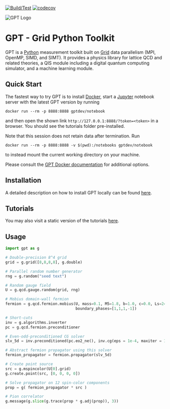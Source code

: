 [![Build/Test](https://github.com/lehner/gpt/workflows/Build/Test/badge.svg)](https://github.com/lehner/gpt/actions?query=workflow%3ABuild%2FTest)
[![codecov](https://codecov.io/gh/lehner/gpt/branch/master/graph/badge.svg)](https://codecov.io/gh/lehner/gpt/branch/master)

![GPT Logo](/documentation/logo/logo-1280-640.png)

# GPT - Grid Python Toolkit

GPT is a [Python](https://www.python.org) measurement toolkit built on [Grid](https://github.com/paboyle/Grid) data parallelism (MPI, OpenMP, SIMD, and SIMT).
It provides a physics library for lattice QCD and related theories, a QIS module including a digital quantum computing simulator, and a machine learning module.

## Quick Start
The fastest way to try GPT is to install [Docker](https://docs.docker.com/get-docker/),
start a [Jupyter](https://jupyter.org/) notebook server with the latest GPT version by running
```
docker run --rm -p 8888:8888 gptdev/notebook
```
and then open the shown link `http://127.0.0.1:8888/?token=<token>` in a browser.
You should see the tutorials folder pre-installed.

Note that this session does not retain data after termination.  Run
```
docker run --rm -p 8888:8888 -v $(pwd):/notebooks gptdev/notebook
```
to instead mount the current working directory on your machine.

Please consult the [GPT Docker documentation](https://github.com/lehner/gpt/tree/master/docker/README.md) for additional options.


## Installation
A detailed description on how to install GPT
locally can be found [here](README.setup.md).


## Tutorials
You may also visit a static version of the tutorials [here](https://github.com/lehner/gpt/tree/master/documentation/tutorials).


## Usage

```python
import gpt as g

# Double-precision 8^4 grid
grid = g.grid([8,8,8,8], g.double)

# Parallel random number generator
rng = g.random("seed text")

# Random gauge field
U = g.qcd.gauge.random(grid, rng)

# Mobius domain-wall fermion
fermion = g.qcd.fermion.mobius(U, mass=0.1, M5=1.8, b=1.0, c=0.0, Ls=24,
                               boundary_phases=[1,1,1,-1])

# Short-cuts
inv = g.algorithms.inverter
pc = g.qcd.fermion.preconditioner

# Even-odd-preconditioned CG solver
slv_5d = inv.preconditioned(pc.eo2_ne(), inv.cg(eps = 1e-4, maxiter = 1000))

# Abstract fermion propagator using this solver
fermion_propagator = fermion.propagator(slv_5d)

# Create point source
src = g.mspincolor(U[0].grid)
g.create.point(src, [0, 0, 0, 0])

# Solve propagator on 12 spin-color components
prop = g( fermion_propagator * src )

# Pion correlator
g.message(g.slice(g.trace(prop * g.adj(prop)), 3))
```
